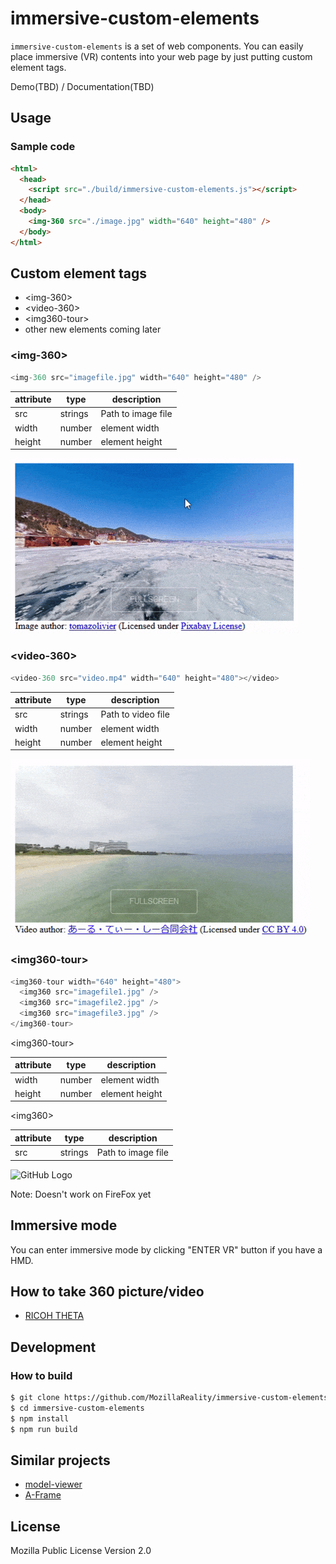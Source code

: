 # immersive-custom-elements

`immersive-custom-elements` is a set of web components. You can easily place immersive (VR) contents into your web page by just putting custom element tags.

Demo(TBD) / Documentation(TBD)

## Usage

### Sample code

```html
<html>
  <head>
    <script src="./build/immersive-custom-elements.js"></script>
  </head>
  <body>
    <img-360 src="./image.jpg" width="640" height="480" />
  </body>
</html>
```

## Custom element tags

- \<img-360\>
- \<video-360\>
- \<img360-tour\>
- other new elements coming later

### \<img-360\>

```javascript
<img-360 src="imagefile.jpg" width="640" height="480" />
```

| attribute | type | description |
| ---- | ---- | ---- |
| src | strings | Path to image file |
| width | number | element width |
| height | number | element height |

![GitHub Logo](screenshots/img-360.gif)

### \<video-360\>

```javascript
<video-360 src="video.mp4" width="640" height="480"></video>
```

| attribute | type | description |
| ---- | ---- | ---- |
| src | strings | Path to video file |
| width | number | element width |
| height | number | element height |

![GitHub Logo](screenshots/video-360.gif)

### \<img360-tour\>

```javascript
<img360-tour width="640" height="480">
  <img360 src="imagefile1.jpg" />
  <img360 src="imagefile2.jpg" />
  <img360 src="imagefile3.jpg" />
</img360-tour>
```

\<img360-tour\>

| attribute | type | description |
| ---- | ---- | ---- |
| width | number | element width |
| height | number | element height |

\<img360\>

| attribute | type | description |
| ---- | ---- | ---- |
| src | strings | Path to image file |

![GitHub Logo](screenshots/image360-tour.gif)

Note: Doesn't work on FireFox yet

## Immersive mode

You can enter immersive mode by clicking "ENTER VR" button if you have a HMD.

## How to take 360 picture/video

- [RICOH THETA](https://theta360.com/)

## Development

### How to build

```sh
$ git clone https://github.com/MozillaReality/immersive-custom-elements.git
$ cd immersive-custom-elements
$ npm install
$ npm run build
```

## Similar projects

- [model-viewer](https://github.com/GoogleWebComponents/model-viewer)
- [A-Frame](https://aframe.io/)

## License

Mozilla Public License Version 2.0
